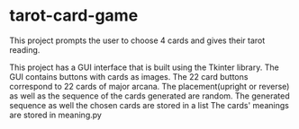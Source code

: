 # tarot-card-game
 This project prompts the user to choose 4 cards and gives their tarot reading.

 This project has a GUI interface that is built using the Tkinter library.
 The GUI contains buttons with cards as images.
 The 22 card buttons correspond to 22 cards of major arcana.
 The placement(upright or reverse) as well as the sequence of the cards generated are random.
 The generated sequence as well the chosen cards are stored in a list
 The cards' meanings are stored in meaning.py
